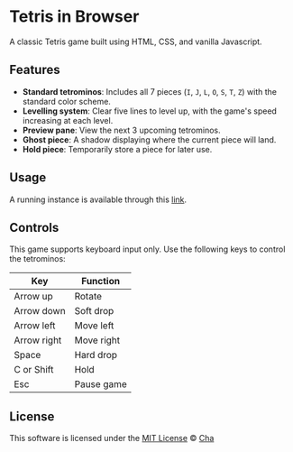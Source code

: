 # Tetris in Browser

A classic Tetris game built using HTML, CSS, and vanilla Javascript.

## Features

- **Standard tetrominos**: Includes all 7 pieces (`I`, `J`, `L`, `O`, `S`, `T`, `Z`) with the standard color scheme.
- **Levelling system**: Clear five lines to level up, with the game's speed increasing at each level.
- **Preview pane**: View the next 3 upcoming tetrominos.
- **Ghost piece**: A shadow displaying where the current piece will land.
- **Hold piece**: Temporarily store a piece for later use.

## Usage

A running instance is available through this [link](https://eve-1010.github.io/tetris-in-browser/index.html).
 
## Controls

This game supports keyboard input only. Use the following keys to control the tetrominos:

|Key|Function|
|---|---|
|Arrow up|Rotate|
|Arrow down|Soft drop|
|Arrow left|Move left|
|Arrow right|Move right|
|Space|Hard drop|
|C or Shift|Hold|
|Esc|Pause game|

## License

This software is licensed under the [MIT License](https://github.com/eve-1010/tetris-in-browser/blob/main/LICENSE) © [Cha](https://github.com/eve-1010)
